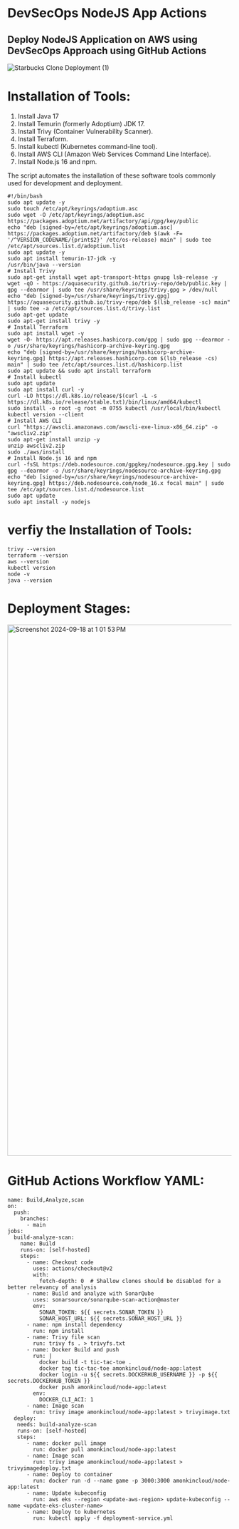 # DevSecOps NodeJS App Actions
## Deploy NodeJS Application on AWS using DevSecOps Approach using GitHub Actions

![Starbucks Clone Deployment (1)](https://github.com/user-attachments/assets/44140491-8c87-4b1d-ab90-d618cafeca38)

# **Installation of Tools:**
1. Install Java 17
2. Install Temurin (formerly Adoptium) JDK 17.
3. Install Trivy (Container Vulnerability Scanner).
4. Install Terraform.
5. Install kubectl (Kubernetes command-line tool).
6. Install AWS CLI (Amazon Web Services Command Line Interface).
7. Install Node.js 16 and npm.

The script automates the installation of these software tools commonly used for development and deployment.

```
#!/bin/bash
sudo apt update -y
sudo touch /etc/apt/keyrings/adoptium.asc
sudo wget -O /etc/apt/keyrings/adoptium.asc https://packages.adoptium.net/artifactory/api/gpg/key/public
echo "deb [signed-by=/etc/apt/keyrings/adoptium.asc] https://packages.adoptium.net/artifactory/deb $(awk -F= '/^VERSION_CODENAME/{print$2}' /etc/os-release) main" | sudo tee /etc/apt/sources.list.d/adoptium.list
sudo apt update -y
sudo apt install temurin-17-jdk -y
/usr/bin/java --version
# Install Trivy
sudo apt-get install wget apt-transport-https gnupg lsb-release -y
wget -qO - https://aquasecurity.github.io/trivy-repo/deb/public.key | gpg --dearmor | sudo tee /usr/share/keyrings/trivy.gpg > /dev/null
echo "deb [signed-by=/usr/share/keyrings/trivy.gpg] https://aquasecurity.github.io/trivy-repo/deb $(lsb_release -sc) main" | sudo tee -a /etc/apt/sources.list.d/trivy.list
sudo apt-get update
sudo apt-get install trivy -y
# Install Terraform
sudo apt install wget -y
wget -O- https://apt.releases.hashicorp.com/gpg | sudo gpg --dearmor -o /usr/share/keyrings/hashicorp-archive-keyring.gpg
echo "deb [signed-by=/usr/share/keyrings/hashicorp-archive-keyring.gpg] https://apt.releases.hashicorp.com $(lsb_release -cs) main" | sudo tee /etc/apt/sources.list.d/hashicorp.list
sudo apt update && sudo apt install terraform
# Install kubectl
sudo apt update
sudo apt install curl -y
curl -LO https://dl.k8s.io/release/$(curl -L -s https://dl.k8s.io/release/stable.txt)/bin/linux/amd64/kubectl
sudo install -o root -g root -m 0755 kubectl /usr/local/bin/kubectl
kubectl version --client
# Install AWS CLI
curl "https://awscli.amazonaws.com/awscli-exe-linux-x86_64.zip" -o "awscliv2.zip"
sudo apt-get install unzip -y
unzip awscliv2.zip
sudo ./aws/install
# Install Node.js 16 and npm
curl -fsSL https://deb.nodesource.com/gpgkey/nodesource.gpg.key | sudo gpg --dearmor -o /usr/share/keyrings/nodesource-archive-keyring.gpg
echo "deb [signed-by=/usr/share/keyrings/nodesource-archive-keyring.gpg] https://deb.nodesource.com/node_16.x focal main" | sudo tee /etc/apt/sources.list.d/nodesource.list
sudo apt update
sudo apt install -y nodejs
```


# **verfiy the Installation of Tools:**
```
trivy --version
terraform --version
aws --version
kubectl version
node -v
java --version
```

# **Deployment Stages:**

<img width="1192" alt="Screenshot 2024-09-18 at 1 01 53 PM" src="https://github.com/user-attachments/assets/129379d5-e0c0-4fbd-8cfb-423fc7dfbb01">

# **GitHub Actions Workflow YAML:**

```
name: Build,Analyze,scan
on:
  push:
    branches:
      - main
jobs:
  build-analyze-scan:
    name: Build
    runs-on: [self-hosted]
    steps:
      - name: Checkout code
        uses: actions/checkout@v2
        with:
          fetch-depth: 0  # Shallow clones should be disabled for a better relevancy of analysis
      - name: Build and analyze with SonarQube
        uses: sonarsource/sonarqube-scan-action@master
        env:
          SONAR_TOKEN: ${{ secrets.SONAR_TOKEN }}
          SONAR_HOST_URL: ${{ secrets.SONAR_HOST_URL }}
      - name: npm install dependency
        run: npm install
      - name: Trivy file scan
        run: trivy fs . > trivyfs.txt
      - name: Docker Build and push
        run: |
          docker build -t tic-tac-toe .
          docker tag tic-tac-toe amonkincloud/node-app:latest
          docker login -u ${{ secrets.DOCKERHUB_USERNAME }} -p ${{ secrets.DOCKERHUB_TOKEN }}
          docker push amonkincloud/node-app:latest
        env:
          DOCKER_CLI_ACI: 1
      - name: Image scan
        run: trivy image amonkincloud/node-app:latest > trivyimage.txt
  deploy:
   needs: build-analyze-scan
   runs-on: [self-hosted]
   steps:
      - name: docker pull image
        run: docker pull amonkincloud/node-app:latest
      - name: Image scan
        run: trivy image amonkincloud/node-app:latest > trivyimagedeploy.txt
      - name: Deploy to container
        run: docker run -d --name game -p 3000:3000 amonkincloud/node-app:latest
      - name: Update kubeconfig
        run: aws eks --region <update-aws-region> update-kubeconfig --name <update-eks-cluster-name>
      - name: Deploy to kubernetes
        run: kubectl apply -f deployment-service.yml
```
